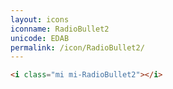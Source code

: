 ```yaml
---
layout: icons
iconname: RadioBullet2
unicode: EDAB
permalink: /icon/RadioBullet2/
---
```


``` html
<i class="mi mi-RadioBullet2"></i>
```
